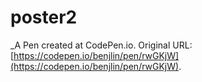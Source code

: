 # poster2
 _A Pen created at CodePen.io. Original URL: [https://codepen.io/benjlin/pen/rwGKjW](https://codepen.io/benjlin/pen/rwGKjW).

 